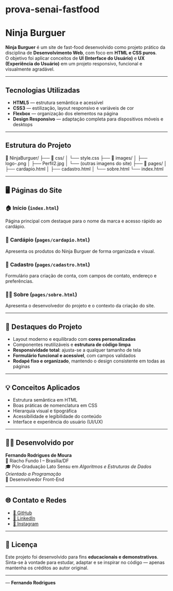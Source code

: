 # prova-senai-fastfood

# Ninja Burguer

**Ninja Burguer** é um site de fast-food desenvolvido como projeto prático da disciplina de **Desenvolvimento Web**, com foco em **HTML e CSS puros**.  
O objetivo foi aplicar conceitos de **UI (Interface do Usuário)** e **UX (Experiência do Usuário)** em um projeto responsivo, funcional e visualmente agradável.

---

## Tecnologias Utilizadas

- **HTML5** — estrutura semântica e acessível  
- **CSS3** — estilização, layout responsivo e variáveis de cor  
- **Flexbox** — organização dos elementos na página  
- **Design Responsivo** — adaptação completa para dispositivos móveis e desktops  

---

##  Estrutura do Projeto

📁 NinjaBurguer/
├── 📁 css/
│ └── style.css
├── 📁 images/
│ ├── logo-.png
│ ├── Perfil2.jpg
│ └── (outras imagens do site)
├── 📁 pages/
│ ├── cardapio.html
│ ├── cadastro.html
│ └── sobre.html
└── index.html


---

## 🖥️ Páginas do Site

### 🏠 **Início (`index.html`)**
Página principal com destaque para o nome da marca e acesso rápido ao cardápio.

### 🍟 **Cardápio (`pages/cardapio.html`)**
Apresenta os produtos do Ninja Burguer de forma organizada e visual.

### 🧾 **Cadastro (`pages/cadastro.html`)**
Formulário para criação de conta, com campos de contato, endereço e preferências.

### 👨‍💻 **Sobre (`pages/sobre.html`)**
Apresenta o desenvolvedor do projeto e o contexto da criação do site.

---

## 🎨 Destaques do Projeto

- Layout moderno e equilibrado com **cores personalizadas**  
- Componentes reutilizáveis e **estrutura de código limpa**  
- **Responsividade total**: ajusta-se a qualquer tamanho de tela  
- **Formulário funcional e acessível**, com campos validados  
- **Rodapé fixo e organizado**, mantendo o design consistente em todas as páginas  

---

## 💡 Conceitos Aplicados

- Estrutura semântica em HTML  
- Boas práticas de nomenclatura em CSS  
- Hierarquia visual e tipográfica  
- Acessibilidade e legibilidade do conteúdo  
- Interface e experiência do usuário (UI/UX)  

---

## 👨‍💻 Desenvolvido por

**Fernando Rodrigues de Moura**  
📍 Riacho Fundo I – Brasília/DF  
🎓 Pós-Graduação Lato Sensu em *Algoritmos e Estruturas de Dados Orientado a Programação*  
💼 Desenvolvedor Front-End

---

## 🌐 Contato e Redes

- [🐙 GitHub](https://github.com/Ferodrigueshk)
- [💼 LinkedIn](https://www.linkedin.com/in/ferodrigueshk/)
- [📸 Instagram](https://www.instagram.com/ferodriguesbr/)

---

## 📜 Licença

Este projeto foi desenvolvido para fins **educacionais e demonstrativos**.  
Sinta-se à vontade para estudar, adaptar e se inspirar no código — apenas mantenha os créditos ao autor original.

---
— **Fernando Rodrigues**
